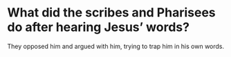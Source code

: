 # What did the scribes and Pharisees do after hearing Jesus’ words?

They opposed him and argued with him, trying to trap him in his own words.

